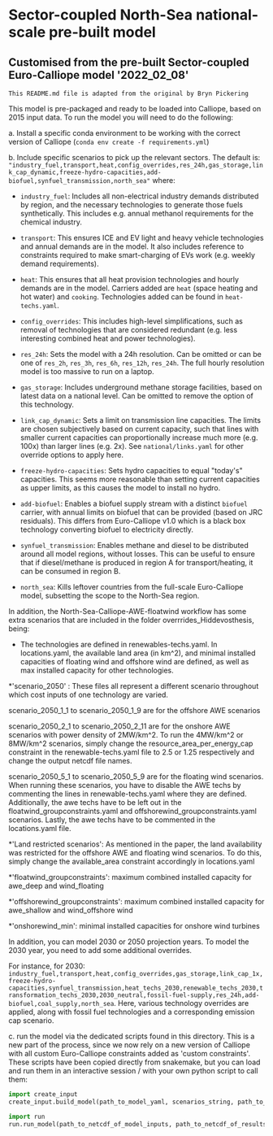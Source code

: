 # Sector-coupled North-Sea national-scale pre-built model
## Customised from the pre-built Sector-coupled Euro-Calliope model '2022_02_08'

`This README.md file is adapted from the original by Bryn Pickering`

This model is pre-packaged and ready to be loaded into Calliope, based on 2015 input data. To run the model you will need to do the following:

a. Install a specific conda environment to be working with the correct version of Calliope (`conda env create -f requirements.yml`)

b. Include specific scenarios to pick up the relevant sectors. The default is:
 `"industry_fuel,transport,heat,config_overrides,res_24h,gas_storage,link_cap_dynamic,freeze-hydro-capacities,add-biofuel,synfuel_transmission,north_sea"` where:


* `industry_fuel`: Includes all non-electrical industry demands distributed by region, and the necessary technologies to generate those fuels synthetically. This includes e.g. annual methanol requirements for the chemical industry.

* `transport`: This ensures ICE and EV light and heavy vehicle technologies and annual demands are in the model. It also includes reference to constraints required to make smart-charging of EVs work (e.g. weekly demand requirements).

* `heat`: This ensures that all heat provision technologies and hourly demands are in the model. Carriers added are `heat` (space heating and hot water) and `cooking`. Technologies added can be found in `heat-techs.yaml`.

* `config_overrides`: This includes high-level simplifications, such as removal of technologies that are considered redundant (e.g. less interesting combined heat and power technologies).

* `res_24h`: Sets the model with a 24h resolution. Can be omitted or can be one of `res_2h`, `res_3h`, `res_6h`, `res_12h`, `res_24h`. The full hourly resolution model is too massive to run on a laptop.

* `gas_storage`: Includes underground methane storage facilities, based on latest data on a national level. Can be omitted to remove the option of this technology.

* `link_cap_dynamic`: Sets a limit on transmission line capacities. The limits are chosen subjectively based on current capacity, such that lines with smaller current capacities can proportionally increase much more (e.g. 100x) than larger lines (e.g. 2x). See `national/links.yaml` for other override options to apply here.

* `freeze-hydro-capacities`: Sets hydro capacities to equal "today's" capacities. This seems more reasonable than setting current capacities as upper limits, as this causes the model to install no hydro.

* `add-biofuel`: Enables a biofuel supply stream with a distinct `biofuel` carrier, with annual limits on biofuel that can be provided (based on JRC residuals). This differs from Euro-Calliope v1.0 which is a black box technology converting biofuel to electricity directly.

* `synfuel_transmission`: Enables methane and diesel to be distributed around all model regions, without losses. This can be useful to ensure that if diesel/methane is produced in region A for transport/heating, it can be consumed in region B.

* `north_sea`: Kills leftover countries from the full-scale Euro-Calliope model, subsetting the scope to the North-Sea region.

In addition, the North-Sea-Calliope-AWE-floatwind workflow has some extra scenarios that are included in the folder overrrides_Hiddevosthesis, being:

* The technologies are defined in renewables-techs.yaml. In locations.yaml, the available land area (in km^2), and minimal installed capacities of floating wind and offshore wind are defined, as well as max installed capacity for other technologies. 

*'scenario_2050' : These files all represent a different scenario throughout which cost inputs of one technology are varied. 

scenario_2050_1_1 to scenario_2050_1_9 are for the offshore AWE scenarios

scenario_2050_2_1 to scenario_2050_2_11 are for the onshore AWE scenarios with power density of 2MW/km^2. To run the 4MW/km^2 or 8MW/km^2 scenarios, simply change the resource_area_per_energy_cap constraint in the renewable-techs.yaml file to 2.5 or 1.25 respectively and change the output netcdf file names.

scenario_2050_5_1 to scenario_2050_5_9 are for the floating wind scenarios. When running these scenarios, you have to disable the AWE techs by commenting the lines in renewable-techs.yaml where they are defined. Additionally, the awe techs have to be left out in the floatwind_groupconstraints.yaml and offshorewind_groupconstraints.yaml scenarios. Lastly, the awe techs have to be commented in the locations.yaml file.

*'Land restricted scenarios': As mentioned in the paper, the land availability was restricted for the offshore AWE and floating wind scenarios. To do this, simply change the available_area constraint accordingly in locations.yaml

*'floatwind_groupconstraints': maximum combined installed capacity for awe_deep and wind_floating

*'offshorewind_groupconstraints': maximum combined installed capacity for awe_shallow and wind_offshore wind

*'onshorewind_min': minimal installed capacities for onshore wind turbines



In addition, you can model 2030 or 2050 projection years. To model the 2030 year, you need to add some additional overrides. 

For instance, for 2030: `industry_fuel,transport,heat,config_overrides,gas_storage,link_cap_1x,freeze-hydro-capacities,synfuel_transmission,heat_techs_2030,renewable_techs_2030,transformation_techs_2030,2030_neutral,fossil-fuel-supply,res_24h,add-biofuel,coal_supply,north_sea`. Here, various technology overrides are applied, along with fossil fuel technologies and a corresponding emission cap scenario.

c. run the model via the dedicated scripts found in this directory. This is a new part of the process, since we now rely on a new version of Calliope with all custom Euro-Calliope constraints added as 'custom constraints'. These scripts have been copied directly from snakemake, but you can load and run them in an interactive session / with your own python script to call them:

```python
import create_input
create_input.build_model(path_to_model_yaml, scenarios_string, path_to_netcdf_of_model_inputs)
```

```python
import run
run.run_model(path_to_netcdf_of_model_inputs, path_to_netcdf_of_results)
```
